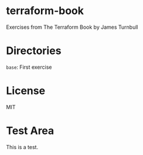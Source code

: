 # terraform-book
Exercises from The Terraform Book by James Turnbull

# Directories

`base`: First exercise

# License

MIT

# Test Area

This is a test.
